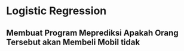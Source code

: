 # Logistic Regression

## Membuat Program Meprediksi Apakah Orang Tersebut akan Membeli Mobil tidak
